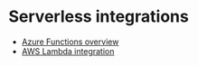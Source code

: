 # Serverless integrations

* [Azure Functions overview](azure-functions-overview.md)
* [AWS Lambda integration](aws-lambda-integration.md)
